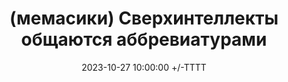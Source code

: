 ---
title: (мемасики) Сверхинтеллекты общаются аббревиатурами
date: 2023-10-27 10:00:00 +/-TTTT
media_subpath: /assets/posts/memes/
categories: [Мемасики]
tags: [1С, Мемасики, Желтый Чайник 1С]
image:
  path: 2023-10-27-nesushestvuyshie-slova-ones.jpg
links:
  top: false
  bottom: true
  values:
  - name: Telegram
    url: https://t.me/JuniorOneS/589
---